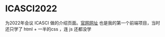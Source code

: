 # ICASCI2022
为2022年会议 ICASCI 做的介绍页面。[官网网址](http://icisci2022.org/)
也是我的第一个前端项目，当时还只学了 html + 一半的css ，连 js 还都没学
